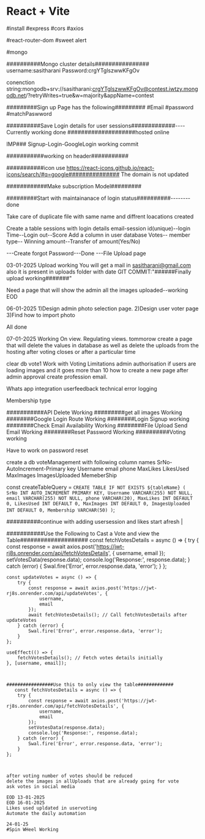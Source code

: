 # React + Vite

#install
#express
#cors
#axios

#react-router-dom
#sweet alert

#mongo

##########Mongo cluster details################
username:sasitharani
Password:crgYTglszwwKFgOv

conenction string:mongodb+srv://sasitharani:crgYTglszwwKFgOv@contest.iwtzy.mongodb.net/?retryWrites=true&w=majority&appName=contest




#########Sign up Page has the following#########
#Email
#password
#matchPaswword

##########Save Login details for user sessions#############----Currently working done
####################hosted online

IMP### Signup-Login-GoogleLogin working commit

###########working on header###########

###########icon use https://react-icons.github.io/react-icons/search/#q=google###############
The domain is not updated

############Make subscription Model#########

#########Start with maintainanace of login status##########--------done

Take care of duplicate file with same name and diffrent loacations created

Create a table sessions with login details email-session id(unique)--login Time--Login out--Score
Add a column in user database Votes-- member type-- Winning amount--Transfer of amount(Yes/No) 

---Create forgot Password---Done
---File Upload page


03-01-2025
Upload working
You will get a mail in sasitharani@gmail.com
also it is present in uploads folder with date 
GIT COMMIT:"######Finally upload working#######"


Need a page that will show the admin all the images uploaded--working
EOD

06-01-2025
1)Design admin photo selection page.
2)Design user voter page
3)Find how to import photo

All done

07-01-2025
Working On view.
Regulating views.
tommorow create a page that will delete the values in database as well as delete the uploads from the hosting after voting closes
or after a particular time

clear db vote1
Work with Voting Limitations
admin authorisation
if users are loading images and it goes more than 10 how to create a new page after admin approval
create profession email.

Whats app integration
userfeedback
technical error logging

Membership type


###########API Delete Working
#########get all images Working
########Google Login Route Working
########Login Signup working
########Check Email Availability Working
########File Upload Send Email Working
########Reset Password Working
##########Voting working

Have to work on password reset

create a db voteManagement with following column names
SrNo-AutoIncrement-Primary key
Username
email
phone
MaxLikes
LikesUsed
MaxImages
ImagesUploaded
MemeberShip

  const createTableQuery = `
    CREATE TABLE IF NOT EXISTS ${tableName} (
      SrNo INT AUTO_INCREMENT PRIMARY KEY,
      Username VARCHAR(255) NOT NULL,
      email VARCHAR(255) NOT NULL,
      phone VARCHAR(20),
      MaxLikes INT DEFAULT 0,
      LikesUsed INT DEFAULT 0,
      MaxImages INT DEFAULT 0,
      ImagesUploaded INT DEFAULT 0,
      Membership VARCHAR(50)
    )
  `;

##########continue with adding usersession and likes start afresh
|



###########Use the Following to Cast a Vote and view the Table####################
    const fetchVotesDetails = async () => {
        try {
            const response = await axios.post('https://jwt-rj8s.onrender.com/api/fetchVotesDetails', {
                username,
                email
            });
            setVotesData(response.data);
            console.log('Response:', response.data);
        } catch (error) {
            Swal.fire('Error', error.response.data, 'error');
        }
    };

    const updateVotes = async () => {
        try {
            const response = await axios.post('https://jwt-rj8s.onrender.com/api/updateVotes', {
                username,
                email
            });
            await fetchVotesDetails(); // Call fetchVotesDetails after updateVotes
        } catch (error) {
            Swal.fire('Error', error.response.data, 'error');
        }
    };

    useEffect(() => {
        fetchVotesDetails(); // Fetch votes details initially
    }, [username, email]);



    #################Use this to only view the table#############
       const fetchVotesDetails = async () => {
        try {
            const response = await axios.post('https://jwt-rj8s.onrender.com/api/fetchVotesDetails', {
                username,
                email
            });
            setVotesData(response.data);
            console.log('Response:', response.data);
        } catch (error) {
            Swal.fire('Error', error.response.data, 'error');
        }
    };



    after voting number of votes should be reduced
    delete the images in allUploads that are already going for vote
    ask votes in social media

    EOD 13-01-2025
    EOD 16-01-2025
    Likes used upldated in uservoting
    Automate the daily automation

    24-01-25
    #Spin WHeel Working